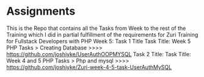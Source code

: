 # Assignments
 This is the Repo that contains all the Tasks from Week to the rest of the Training which I did in partial fulfillment of the requirements for Zuri Training for Fullstack Developers with PHP
 Week 5: Task 1 Title Task Title: Week 5 PHP Tasks > Creating Database  >>>> https://github.com/joshiyke/UserAuthOOPMYSQL
         Task 2 Title: Task Title: Week 4 and 5 PHP Tasks > Php and mysql  >>>> https://github.com/joshiyke/Zuri-week-4-5-task-UserAuthMySQL

